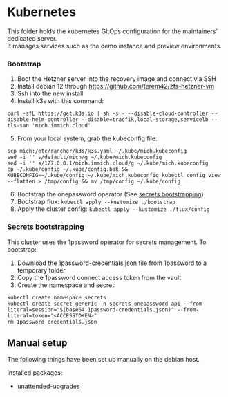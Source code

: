 # Kubernetes

This folder holds the kubernetes GitOps configuration for the maintainers' dedicated server.  
It manages services such as the demo instance and preview environments.

### Bootstrap

1. Boot the Hetzner server into the recovery image and connect via SSH
2. Install debian 12 through https://github.com/terem42/zfs-hetzner-vm
3. Ssh into the new install
4. Install k3s with this command:

```
curl -sfL https://get.k3s.io | sh -s - --disable-cloud-controller --disable-helm-controller --disable=traefik,local-storage,servicelb --tls-san 'mich.immich.cloud'
```

5. From your local system, grab the kubeconfig file:

```
scp mich:/etc/rancher/k3s/k3s.yaml ~/.kube/mich.kubeconfig
sed -i '' s/default/mich/g ~/.kube/mich.kubeconfig
sed -i '' s/127.0.0.1/mich.immich.cloud/g ~/.kube/mich.kubeconfig
cp ~/.kube/config ~/.kube/config.bak && KUBECONFIG=~/.kube/config:~/.kube/mich.kubeconfig kubectl config view --flatten > /tmp/config && mv /tmp/config ~/.kube/config
```

6. Bootstrap the onepassword operator (See [secrets bootstrapping](#secrets-bootstrapping))
7. Bootstrap flux: `kubectl apply --kustomize ./bootstrap`
8. Apply the cluster config: `kubectl apply --kustomize ./flux/config`

### Secrets bootstrapping

This cluster uses the 1password operator for secrets management. To bootstrap:

1. Download the 1password-credentials.json file from 1password to a temporary folder
2. Copy the 1password connect access token from the vault
3. Create the namespace and secret:

```
kubectl create namespace secrets
kubectl create secret generic -n secrets onepassword-api --from-literal=session="$(base64 1password-credentials.json)" --from-literal=token="<ACCESSTOKEN>"
rm 1password-credentials.json
```

## Manual setup

The following things have been set up manually on the debian host.

Installed packages:

- unattended-upgrades
